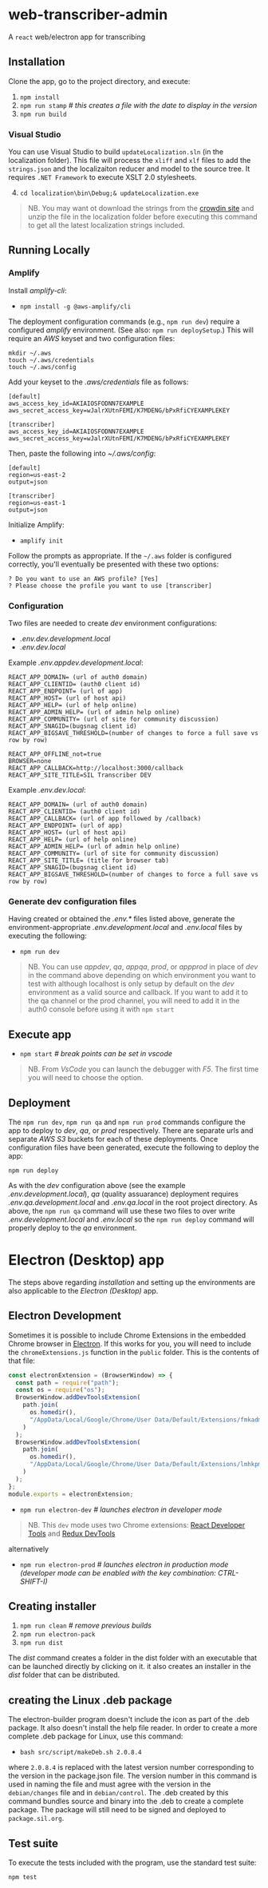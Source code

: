 # web-transcriber-admin

A `react` web/electron app for transcribing

## Installation

Clone the app, go to the project directory, and execute:

1. `npm install`
2. `npm run stamp` _# this creates a file with the date to display in the version_
3. `npm run build`

### Visual Studio

You can use Visual Studio to build `updateLocalization.sln` (in the localization folder). This file will process the `xliff` and `xlf` files to add the `strings.json` and the localizaiton reducer and model to the source tree. It requires `.NET Framework` to execute XSLT 2.0 stylesheets.

4. `cd localization\bin\Debug;& updateLocalization.exe`

> NB. You may want ot download the strings from the [crowdin site](https://crowdin.com/project/sil-transcriber) and unzip the file in the localization folder before executing this command to get all the latest localization strings included.

## Running Locally

### Amplify

Install _amplify-cli_:

- `npm install -g @aws-amplify/cli`

The deployment configuration commands (e.g., `npm run dev`) require a configured _amplify_ environment. (See also: `npm run deploySetup`.) This will require an _AWS_ keyset and two configuration files:

```
mkdir ~/.aws
touch ~/.aws/credentials
touch ~/.aws/config
```

Add your keyset to the _.aws/credentials_ file as follows:

```
[default]
aws_access_key_id=AKIAIOSFODNN7EXAMPLE
aws_secret_access_key=wJalrXUtnFEMI/K7MDENG/bPxRfiCYEXAMPLEKEY

[transcriber]
aws_access_key_id=AKIAIOSFODNN7EXAMPLE
aws_secret_access_key=wJalrXUtnFEMI/K7MDENG/bPxRfiCYEXAMPLEKEY
```

Then, paste the following into _~/.aws/config_:

```
[default]
region=us-east-2
output=json

[transcriber]
region=us-east-1
output=json
```

Initialize Amplify:

- `amplify init`

Follow the prompts as appropriate. If the `~/.aws` folder is configured correctly, you'll eventually be presented with these two options:

```
? Do you want to use an AWS profile? [Yes]
? Please choose the profile you want to use [transcriber]
```

### Configuration

Two files are needed to create _dev_ environment configurations:

- _.env.dev.development.local_
- _.env.dev.local_

Example _.env.appdev.development.local_:

```
REACT_APP_DOMAIN= (url of auth0 domain)
REACT_APP_CLIENTID= (auth0 client id)
REACT_APP_ENDPOINT= (url of app)
REACT_APP_HOST= (url of host api)
REACT_APP_HELP= (url of help online)
REACT_APP_ADMIN_HELP= (url of admin help online)
REACT_APP_COMMUNITY= (url of site for community discussion)
REACT_APP_SNAGID=(bugsnag client id)
REACT_APP_BIGSAVE_THRESHOLD=(number of changes to force a full save vs row by row)

REACT_APP_OFFLINE_not=true
BROWSER=none
REACT_APP_CALLBACK=http://localhost:3000/callback
REACT_APP_SITE_TITLE=SIL Transcriber DEV
```

Example _.env.dev.local_:

```
REACT_APP_DOMAIN= (url of auth0 domain)
REACT_APP_CLIENTID= (auth0 client id)
REACT_APP_CALLBACK= (url of app followed by /callback)
REACT_APP_ENDPOINT= (url of app)
REACT_APP_HOST= (url of host api)
REACT_APP_HELP= (url of help online)
REACT_APP_ADMIN_HELP= (url of admin help online)
REACT_APP_COMMUNITY= (url of site for community discussion)
REACT_APP_SITE_TITLE= (title for browser tab)
REACT_APP_SNAGID=(bugsnag client id)
REACT_APP_BIGSAVE_THRESHOLD=(number of changes to force a full save vs row by row)
```

### Generate dev configuration files

Having created or obtained the _.env.\*_ files listed above, generate the environment-appropriate _.env.development.local_ and _.env.local_ files by executing the following:

- `npm run dev`

> NB. You can use _appdev_, _qa_, _appqa_, _prod_, or _appprod_ in place of _dev_ in the command above depending on which environment you want to test with although localhost is only setup by default on the _dev_ environment as a valid source and callback. If you want to add it to the qa channel or the prod channel, you will need to add it in the auth0 console before using it with `npm start`

## Execute app

- `npm start` _# break points can be set in *vscode*_

> NB. From _VsCode_ you can launch the debugger with _F5_. The first time you will need to choose the option.

## Deployment

The `npm run dev`, `npm run qa` and `npm run prod` commands configure the app to deploy to _dev_, _qa_, or _prod_ respectively. There are separate urls and separate _AWS S3_ buckets for each of these deployments. Once configuration files have been generated, execute the following to deploy the app:

`npm run deploy`

As with the _dev_ configuration above (see the example _.env.development.local_), _qa_ (quality assuarance) deployment requires _.env.qa.development.local_ and _.env.qa.local_ in the root project directory. As above, the `npm run qa` command will use these two files to over write _.env.development.local_ and _.env.local_ so the `npm run deploy` command will properly deploy to the _qa_ environment.

# Electron (Desktop) app

The steps above regarding _installation_ and setting up the environments are also applicable to the _Electron (Desktop)_ app.

## Electron Development

Sometimes it is possible to include Chrome Extensions in the embedded Chrome browser in [Electron](www.electronjs.org/). If this works for you, you will need to include the `chromeExtensions.js` function in the `public` folder. This is the contents of that file:

```javascript
const electronExtension = (BrowserWindow) => {
  const path = require("path");
  const os = require("os");
  BrowserWindow.addDevToolsExtension(
    path.join(
      os.homedir(),
      "/AppData/Local/Google/Chrome/User Data/Default/Extensions/fmkadmapgofadopljbjfkapdkoienihi/4.7.0_0"
    )
  );
  BrowserWindow.addDevToolsExtension(
    path.join(
      os.homedir(),
      "/AppData/Local/Google/Chrome/User Data/Default/Extensions/lmhkpmbekcpmknklioeibfkpmmfibljd/2.17.0_0"
    )
  );
};
module.exports = electronExtension;
```

- `npm run electron-dev` _# launches electron in developer mode_

> NB. This `dev` mode uses two Chrome extensions: [React Developer Tools](https://chrome.google.com/webstore/detail/react-developer-tools/fmkadmapgofadopljbjfkapdkoienihi) and [Redux DevTools](https://chrome.google.com/webstore/detail/redux-devtools/lmhkpmbekcpmknklioeibfkpmmfibljd)

alternatively

- `npm run electron-prod` _# launches electron in production mode (developer mode can be enabled with the key combination: CTRL-SHIFT-I)_

## Creating installer

1. `npm run clean` _# remove previous builds_
2. `npm run electron-pack`
3. `npm run dist`

The _dist_ command creates a folder in the dist folder with an executable that can be launched directly by clicking on it. it also creates an installer in the _dist_ folder that can be distributed.

## creating the Linux .deb package

The electron-builder program doesn't include the icon as part of the .deb package. It also doesn't install the help file reader. In order to create a more complete .deb package for Linux, use this command:

- `bash src/script/makeDeb.sh 2.0.8.4`

where `2.0.8.4` is replaced with the latest version number corresponding to the version in the package.json file. The version number in this command is used in naming the file and must agree with the version in the `debian/changes` file and in `debian/control`. The .deb created by this command bundles source and binary into the .deb to create a complete package. The package will still need to be signed and deployed to `package.sil.org`.

## Test suite

To execute the tests included with the program, use the standard test suite:

```
npm test
```
